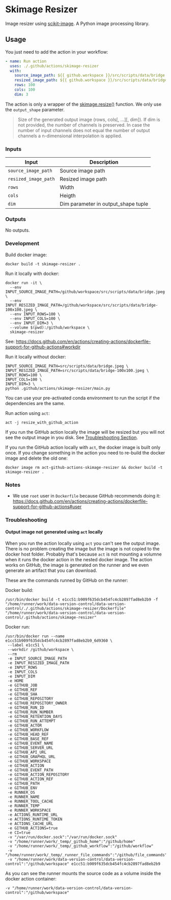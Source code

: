 # Skimage Resizer

Image resizer using [scikit-image](https://scikit-image.org/). A Python image processing library.

## Usage

You just need to add the action in your workflow:

```yaml
- name: Run action
  uses: ./.github/actions/skimage-resizer
  with:
    source_image_path: ${{ github.workspace }}/src/scripts/data/bridge.jpeg
    resized_image_path: ${{ github.workspace }}/src/scripts/data/bridge-100x100.jpeg
    rows: 100
    cols: 100
    dim: 3
```

The action is only a wrapper of the [skimage.resize()](https://scikit-image.org/docs/dev/api/skimage.transform.html#skimage.transform.resize) function. We only use the `output_shape` parameter.

> Size of the generated output image (rows, cols[, …][, dim]). If dim is not provided, the number of channels is preserved. In case the number of input channels does not equal the number of output channels a n-dimensional interpolation is applied.

### Inputs

| Input                | Description                          |
|----------------------|--------------------------------------|
| `source_image_path`  | Source image path                    |
| `resized_image_path` | Resized image path                   |
| `rows`               | Width                                |
| `cols`               | Heigth                               |
| `dim`                | Dim parameter in output_shape tuple  |

### Outputs

No outputs.

### Development

Build docker image:
```
docker build -t skimage-resizer .
```

Run it locally with docker:
```
docker run -it \
  --env INPUT_SOURCE_IMAGE_PATH=/github/workspace/src/scripts/data/bridge.jpeg \
  --env INPUT_RESIZED_IMAGE_PATH=/github/workspace/src/scripts/data/bridge-100x100.jpeg \
  --env INPUT_ROWS=100 \
  --env INPUT_COLS=100 \
  --env INPUT_DIM=3 \
  --volume $(pwd):/github/workspace \
  skimage-resizer
```
See: https://docs.github.com/en/actions/creating-actions/dockerfile-support-for-github-actions#workdir

Run it locally without docker:
```
INPUT_SOURCE_IMAGE_PATH=src/scripts/data/bridge.jpeg \
INPUT_RESIZED_IMAGE_PATH=src/scripts/data/bridge-100x100.jpeg \
INPUT_ROWS=100 \
INPUT_COLS=100 \
INPUT_DIM=3 \
python .github/actions/skimage-resizer/main.py
```
You can use your pre-activated conda environment to run the script if the dependencies are the same.

Run action using `act`:
```
act -j resize_with_github_action
```
If you run the GitHub action locally the image will be resized but you will not see the output image in you disk. See [Troubleshooting Section](#Troubleshooting).

If you run the GitHub action locally with `act`, the docker image is built only once. If you change something in the action you need to re-build the docker image and delete the old one:
```
docker image rm act-github-actions-skimage-resizer && docker build -t skimage-resizer .
```

### Notes

* We use `root` user in `Dockerfile` because GitHub recommends doing it: https://docs.github.com/en/actions/creating-actions/dockerfile-support-for-github-actions#user

### Troubleshooting

#### Output image not generated using `act` locally

When you run the action locally using `act` you can't see the output image. There is no problem creating the image but the image is not copied to the docker host folder. Probably that's because `act` is not mounting a volumne when it runs the docker action in the nested docker image. The action works on GitHub, the image is generated on the runner and we even generate an artifact that you can download.

These are the commands runned by GitHub on the runner:

Docker build:
```
/usr/bin/docker build -t e1cc51:b909f635dcb454fc4cb2897fad8eb2b9 -f "/home/runner/work/data-version-control/data-version-control/./.github/actions/skimage-resizer/Dockerfile" "/home/runner/work/data-version-control/data-version-control/.github/actions/skimage-resizer"
```

Docker run:
```
/usr/bin/docker run --name e1cc51b909f635dcb454fc4cb2897fad8eb2b9_6d9360 \
 --label e1cc51 \
 --workdir /github/workspace \
 --rm
 -e INPUT_SOURCE_IMAGE_PATH
 -e INPUT_RESIZED_IMAGE_PATH
 -e INPUT_ROWS
 -e INPUT_COLS
 -e INPUT_DIM
 -e HOME
 -e GITHUB_JOB
 -e GITHUB_REF
 -e GITHUB_SHA
 -e GITHUB_REPOSITORY
 -e GITHUB_REPOSITORY_OWNER
 -e GITHUB_RUN_ID
 -e GITHUB_RUN_NUMBER
 -e GITHUB_RETENTION_DAYS
 -e GITHUB_RUN_ATTEMPT
 -e GITHUB_ACTOR
 -e GITHUB_WORKFLOW
 -e GITHUB_HEAD_REF
 -e GITHUB_BASE_REF
 -e GITHUB_EVENT_NAME
 -e GITHUB_SERVER_URL
 -e GITHUB_API_URL
 -e GITHUB_GRAPHQL_URL
 -e GITHUB_WORKSPACE
 -e GITHUB_ACTION
 -e GITHUB_EVENT_PATH
 -e GITHUB_ACTION_REPOSITORY
 -e GITHUB_ACTION_REF
 -e GITHUB_PATH
 -e GITHUB_ENV
 -e RUNNER_OS
 -e RUNNER_NAME
 -e RUNNER_TOOL_CACHE
 -e RUNNER_TEMP
 -e RUNNER_WORKSPACE
 -e ACTIONS_RUNTIME_URL
 -e ACTIONS_RUNTIME_TOKEN
 -e ACTIONS_CACHE_URL
 -e GITHUB_ACTIONS=true
 -e CI=true
 -v "/var/run/docker.sock":"/var/run/docker.sock"
 -v "/home/runner/work/_temp/_github_home":"/github/home"
 -v "/home/runner/work/_temp/_github_workflow":"/github/workflow"
 -v "/home/runner/work/_temp/_runner_file_commands":"/github/file_commands"
 -v "/home/runner/work/data-version-control/data-version-control":"/github/workspace" e1cc51:b909f635dcb454fc4cb2897fad8eb2b9
```

As you can see the runner mounts the source code as a volume inside the docker action container:

```
-v "/home/runner/work/data-version-control/data-version-control":"/github/workspace" 
``` 